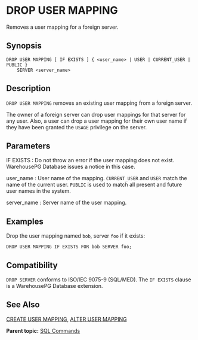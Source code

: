 # DROP USER MAPPING 

Removes a user mapping for a foreign server.

## <a id="section2"></a>Synopsis 

``` {#sql_command_synopsis}
DROP USER MAPPING [ IF EXISTS ] { <user_name> | USER | CURRENT_USER | PUBLIC } 
    SERVER <server_name>
```

## <a id="section3"></a>Description 

`DROP USER MAPPING` removes an existing user mapping from a foreign server.

The owner of a foreign server can drop user mappings for that server for any user. Also, a user can drop a user mapping for their own user name if they have been granted the `USAGE` privilege on the server.

## <a id="section4"></a>Parameters 

IF EXISTS
:   Do not throw an error if the user mapping does not exist. WarehousePG Database issues a notice in this case.

user\_name
:   User name of the mapping. `CURRENT_USER` and `USER` match the name of the current user. `PUBLIC` is used to match all present and future user names in the system.

server\_name
:   Server name of the user mapping.

## <a id="section6"></a>Examples 

Drop the user mapping named `bob`, server `foo` if it exists:

```
DROP USER MAPPING IF EXISTS FOR bob SERVER foo;
```

## <a id="section7"></a>Compatibility 

`DROP SERVER` conforms to ISO/IEC 9075-9 \(SQL/MED\). The `IF EXISTS` clause is a WarehousePG Database extension.

## <a id="section8"></a>See Also 

[CREATE USER MAPPING](CREATE_USER_MAPPING.html), [ALTER USER MAPPING](ALTER_USER_MAPPING.html)

**Parent topic:** [SQL Commands](../sql_commands/sql_ref.html)

